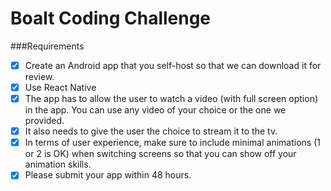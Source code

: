 # Boalt Coding Challenge

###Requirements

- [x] Create an Android app that you self-host so that we can download it for review.
- [x] Use React Native
- [x] The app has to allow the user to watch a video (with full screen option) in the app. You
      can use any video of your choice or the one we provided.
- [x] It also needs to give the user the choice to stream it to the tv.
- [x] In terms of user experience, make sure to include minimal animations (1 or 2 is OK)
      when switching screens so that you can show off your animation skills.
- [x] Please submit your app within 48 hours.
